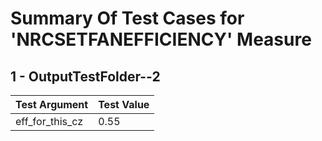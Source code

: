 # Summary Of Test Cases for 'NRCSETFANEFFICIENCY' Measure
 
## 1 - OutputTestFolder--2
| Test Argument | Test Value |
| ------------- | ---------- |
| eff_for_this_cz |0.55 |
 
